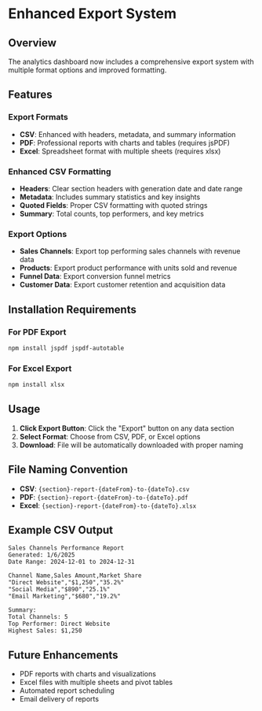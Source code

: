 # Enhanced Export System

## Overview
The analytics dashboard now includes a comprehensive export system with multiple format options and improved formatting.

## Features

### Export Formats
- **CSV**: Enhanced with headers, metadata, and summary information
- **PDF**: Professional reports with charts and tables (requires jsPDF)
- **Excel**: Spreadsheet format with multiple sheets (requires xlsx)

### Enhanced CSV Formatting
- **Headers**: Clear section headers with generation date and date range
- **Metadata**: Includes summary statistics and key insights
- **Quoted Fields**: Proper CSV formatting with quoted strings
- **Summary**: Total counts, top performers, and key metrics

### Export Options
- **Sales Channels**: Export top performing sales channels with revenue data
- **Products**: Export product performance with units sold and revenue
- **Funnel Data**: Export conversion funnel metrics
- **Customer Data**: Export customer retention and acquisition data

## Installation Requirements

### For PDF Export
```bash
npm install jspdf jspdf-autotable
```

### For Excel Export
```bash
npm install xlsx
```

## Usage

1. **Click Export Button**: Click the "Export" button on any data section
2. **Select Format**: Choose from CSV, PDF, or Excel options
3. **Download**: File will be automatically downloaded with proper naming

## File Naming Convention
- **CSV**: `{section}-report-{dateFrom}-to-{dateTo}.csv`
- **PDF**: `{section}-report-{dateFrom}-to-{dateTo}.pdf`
- **Excel**: `{section}-report-{dateFrom}-to-{dateTo}.xlsx`

## Example CSV Output
```
Sales Channels Performance Report
Generated: 1/6/2025
Date Range: 2024-12-01 to 2024-12-31

Channel Name,Sales Amount,Market Share
"Direct Website","$1,250","35.2%"
"Social Media","$890","25.1%"
"Email Marketing","$680","19.2%"

Summary:
Total Channels: 5
Top Performer: Direct Website
Highest Sales: $1,250
```

## Future Enhancements
- PDF reports with charts and visualizations
- Excel files with multiple sheets and pivot tables
- Automated report scheduling
- Email delivery of reports























